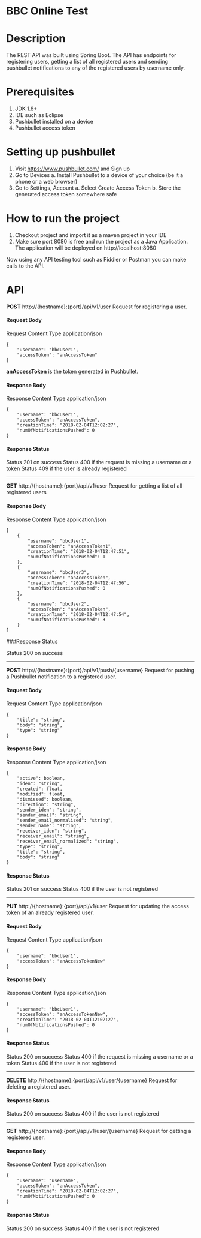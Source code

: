 # BBC Online Test #

# Description #

The REST API was built using Spring Boot. The API has endpoints for registering users, getting a list of all registered users and sending pushbullet notifications to any of the registered users by username only.

# Prerequisites #

1. JDK 1.8+
2. IDE such as Eclipse
3. Pushbullet installed on a device
4. Pushbullet access token

# Setting up pushbullet # 

1. Visit https://www.pushbullet.com/ and Sign up
2. Go to Devices
    a. Install Pushbullet to a device of your choice (be it a phone or a web browser)
3. Go to Settings, Account
    a. Select Create Access Token
    b. Store the generated access token somewhere safe

# How to run the project #

1. Checkout project and import it as a maven project in your IDE
2. Make sure port 8080 is free and run the project as a Java Application. The application will be deployed on http://localhost:8080

Now using any API testing tool such as Fiddler or Postman you can make calls to the API.

# API #

**POST** http://{hostname}:{port}/api/v1/user
Request for registering a user.

#### Request Body
Request Content Type application/json

    {
        "username": "bbcUser1",
        "accessToken": "anAccessToken"
    }

**anAccessToken** is the token generated in Pushbullet.

#### Response Body
Response Content Type application/json

    {
        "username": "bbcUser1",
        "accessToken": "anAccessToken",
        "creationTime": "2018-02-04T12:02:27",
        "numOfNotificationsPushed": 0
    }

#### Response Status

Status 201 on success
Status 400 if the request is missing a username or a token
Status 409 if the user is already registered

------

**GET** http://{hostname}:{port}/api/v1/user
Request for getting a list of all registered users

#### Response Body
Response Content Type application/json

    [
        {
            "username": "bbcUser1",
            "accessToken": "anAccessToken1",
            "creationTime": "2018-02-04T12:47:51",
            "numOfNotificationsPushed": 1
        },
        {
            "username": "bbcUser3",
            "accessToken": "anAccessToken",
            "creationTime": "2018-02-04T12:47:56",
            "numOfNotificationsPushed": 0
        },
        {
            "username": "bbcUser2",
            "accessToken": "anAccessToken",
            "creationTime": "2018-02-04T12:47:54",
            "numOfNotificationsPushed": 3
        }
    ]

###Response Status

Status 200 on success

------

**POST** http://{hostname}:{port}/api/v1/push/{username}
Request for pushing a Pushbullet notification to a registered user.
 
#### Request Body
Request Content Type application/json

    {
        "title": "string",
        "body": "string",
        "type": "string"
    }

#### Response Body
Response Content Type application/json

    {
        "active": boolean,
        "iden": "string",
        "created": float,
        "modified": float,
        "dismissed": boolean,
        "direction": "string",
        "sender_iden": "string",
        "sender_email": "string",
        "sender_email_normalized": "string",
        "sender_name": "string",
        "receiver_iden": "string",
        "receiver_email": "string",
        "receiver_email_normalized": "string",
        "type": "string",
        "title": "string",
        "body": "string"
    }

#### Response Status

Status 201 on success
Status 400 if the user is not registered

------

**PUT** http://{hostname}:{port}/api/v1/user
Request for updating the access token of an already registered user.

#### Request Body
Request Content Type application/json

    {
        "username": "bbcUser1",
        "accessToken": "anAccessTokenNew"
    }

#### Response Body
Response Content Type application/json

    {
        "username": "bbcUser1",
        "accessToken": "anAccessTokenNew",
        "creationTime": "2018-02-04T12:02:27",
        "numOfNotificationsPushed": 0
    }

#### Response Status

Status 200 on success
Status 400 if the request is missing a username or a token
Status 400 if the user is not registered

------

**DELETE** http://{hostname}:{port}/api/v1/user/{username}
Request for deleting a registered user.

#### Response Status

Status 200 on success
Status 400 if the user is not registered

------

**GET** http://{hostname}:{port}/api/v1/user/{username}
Request for getting a registered user.

#### Response Body
Response Content Type application/json

    {
        "username": "username",
        "accessToken": "anAccessToken",
        "creationTime": "2018-02-04T12:02:27",
        "numOfNotificationsPushed": 0
    }

#### Response Status

Status 200 on success
Status 400 if the user is not registered
